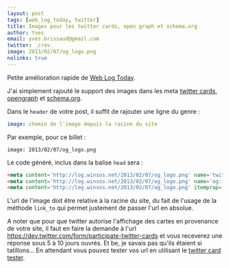 ```yaml
---
layout: post
tags: [web_log_today, twitter]
title: Images pour les twitter cards, open graph et schema.org
author: Yves
email: yves.brissaud@gmail.com
twitter: _crev_
image: 2013/02/07/og_logo.png
nolinks: true
---
```


Petite amélioration rapide de [Web Log Today][wlt].

J'ai simplement rajouté le support des images dans les meta [twitter cards][], [opengraph][] et [schema.org][].

Dans le `header` de votre post, il suffit de rajouter une ligne du genre :

```yaml
image: chemin de l'image depuis la racine du site
```

Par exemple, pour ce billet :

```text
image: 2013/02/07/og_logo.png
```

Le code généré, inclus dans la balise `head` sera :

```html
<meta content='http://log.winsos.net/2013/02/07/og_logo.png' name='twitter:image' />
<meta content='http://log.winsos.net/2013/02/07/og_logo.png' name='og:image' />
<meta content='http://log.winsos.net/2013/02/07/og_logo.png' itemprop='image' />
```

L'url de l'image doit être relative à la racine du site, du fait de l'usage de la méthode `link_to` qui permet justement de passer l'url en absolue.

A noter que pour que twitter autorise l'affichage des cartes en provenance de votre site, il faut en faire la demande à l'url https://dev.twitter.com/form/participate-twitter-cards et vous receverez une réponse sous 5 à 10 jours ouvrés. Et be, je savais pas qu'ils étaient si tatillons... En attendant vous pouvez tester vos url en utilisant le [twitter card tester][].


[wlt]: https://github.com/CrEv/wlt
[twitter cards]: https://dev.twitter.com/docs/cards
[opengraph]: http://ogp.me/
[schema.org]: http://schema.org
[twitter card tester]: https://dev.twitter.com/docs/cards/preview
